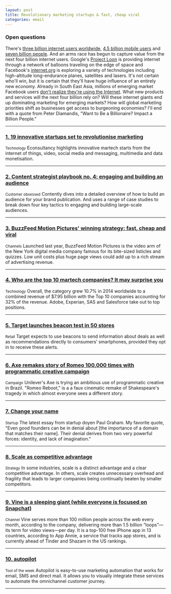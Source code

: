 ```yaml
---
layout: post
title: Revolutionary marketing startups & fast, cheap viral
categories: email
---
```


### Open questions

There's [three billion internet users worldwide][netusers], [4.5 billion mobile users][phoneusers] and [seven billion people][netusers]. And an arms race has begun to capture value from the next four billion internet users. Google's [Project Loon][ploon] is providing internet through a network of balloons traveling on the edge of space and Facebook's [internet.org][intorg] is exploring a variety of technologies including high-altitude long-endurance planes, satellites and lasers. It's not certain who'll win, but it is certain that they'll have huge influence of an entirely new economy. Already in South East Asia, millions of emerging market Facebook users [don't realize they're using the Internet][fbusersint]. What new products and services will the next four billion rely on? Will these internet giants end up dominating marketing for emerging markets? How will global marketing priorities shift as businesses get access to burgeoning economies? I'll end with a quote from Peter Diamandis, "Want to Be a Billionaire? Impact a Billion People."

[phoneusers]:http://www.statista.com/statistics/274774/forecast-of-mobile-phone-users-worldwide/

[netusers]:http://www.internetlivestats.stfi.re/internet-users/?sf=zjeaa

[ploon]:http://stfi.re/enynn

[intorg]:http://stfi.re/jnlnr

[fbusersint]:http://qz.stfi.re/333313/milliions-of-facebook-users-have-no-idea-theyre-using-the-internet

***

### [1. 19 innovative startups set to revolutionise marketing][martechstartup]
<small>Technology</small>
Econsultancy highlights innovative martech starts from the internet of things, video, social media and messaging, multimedia and data monetisation.

[martechstartup]:http://stfi.re/wrrnl

***

### [2. Content strategist playbook no. 4: engaging and building an audience][playbook]
<small>Customer obsessed</small>
Contently dives into a detailed overview of how to build an audience for your brand publication. And uses a range of case studies to break down four key tactics to engaging and building large-scale audiences.

[playbook]:http://stfi.re/wkdxl

***

### [3. BuzzFeed Motion Pictures' winning strategy: fast, cheap and viral][buzzvid]
<small>Channels</small>
Launched last year, BuzzFeed Motion Pictures is the video arm of the New York digital media company famous for its bite-sized listicles and quizzes. Low unit costs plus huge page views could add up to a rich stream of advertising revenue.

[buzzvid]:http://stfi.re/pryrj

***

### [4. Who are the top 10 martech companies? It may surprise you][martechtop]
<small>Technology</small>
Overall, the category grew 10.7% in 2014 worldwide to a combined revenue of $7.95 billion with the Top 10 companies accounting for 32% of the revenue. Adobe, Experian, SAS and Salesforce take out to top positions.

[martechtop]:http://stfi.re/enrlg

***

### [5. Target launches beacon test in 50 stores][target]
<small>Retail</small>
Target expects to use beacons to send information about deals as well as recommendations directly to consumers’ smartphones, provided they opt in to receive these alerts.

[target]:http://stfi.re/ywjkv

***

### [6. Axe remakes story of Romeo 100,000 times with programmatic creative campaign][romeo]
<small>Campaign</small>
Unilever's Axe is trying an ambitious use of programmatic creative in Brazil. "Romeo Reboot," is a a faux cinematic remake of Shakespeare's tragedy in which almost everyone sees a different story.

[romeo]:http://stfi.re/ywllz

***

### [7. Change your name][chname]
<small>Startup</small>
The latest essay from startup doyen Paul Graham. My favorite quote, "Even good founders can be in denial about [the importance of a domain that matches their name]. Their denial derives from two very powerful forces: identity, and lack of imagination."

[chname]:http://stfi.re/kaxkk

***

### [8. Scale as competitive advantage][scale]
<small>Strategy</small>
In some industries, scale is a distinct advantage and a clear competitive advantage. In others, scale creates unnecessary overhead and fragility that leads to larger companies being continually beaten by smaller competitors.

[scale]:http://stfi.re/bnydl

***

### [9. Vine is a sleeping giant (while everyone is focused on Snapchat)][vine]
<small>Channel</small>
Vine serves more than 100 million people across the web every month, according to the company, delivering more than 1.5 billion “loops”—its term for video views—per day. It is a top-100 free iPhone app in 13 countries, according to App Annie, a service that tracks app stores, and is currently ahead of Tinder and Shazam in the US rankings.

[vine]:http://stfi.re/ywlyz

***

### [10. autopilot][autop]
<small>Tool of the week</small>
Autopilot is easy-to-use marketing automation that works for email, SMS and direct mail. It allows you to visually integrate these services to automate the omnichannel customer journey.

[autop]:http://stfi.re/gypre

***

